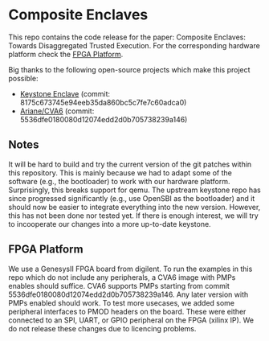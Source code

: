 # Composite Enclaves

This repo contains the code release for the paper: Composite Enclaves: Towards Disaggregated Trusted Execution. For the corresponding hardware platform check the [FPGA Platform](#fpga-platform).

Big thanks to the following open-source projects which make this project possible:

- [Keystone Enclave](https://github.com/keystone-enclave) (commit: 8175c673745e94eeb35da860bc5c7fe7c60adca0)
- [Ariane/CVA6](https://github.com/openhwgroup/cva6/) (commit: 5536dfe0180080d12074edd2d0b705738239a146)

## Notes

It will be hard to build and try the current version of the git patches within this repository. This is mainly because we had to adapt some of the software (e.g., the bootloader) to work with our hardware platform. Surprisingly, this breaks support for qemu. The upstream keystone repo has since progressed significantly (e.g., use OpenSBI as the bootloader) and it should now be easier to integrate everything into the new version. However, this has not been done nor tested yet. If there is enough interest, we will try to incooperate our changes into a more up-to-date keystone.

## FPGA Platform

We use a GenesysII FPGA board from digilent. To run the examples in this repo which do not include any peripherals, a CVA6 image with PMPs enables should suffice. CVA6 supports PMPs starting from commit 5536dfe0180080d12074edd2d0b705738239a146. Any later version with PMPs enabled should work. To test more usecases, we added some peripheral interfaces to PMOD headers on the board. These were either connected to an SPI, UART, or GPIO peripheral on the FPGA (xilinx IP). We do not release these changes due to licencing problems.
